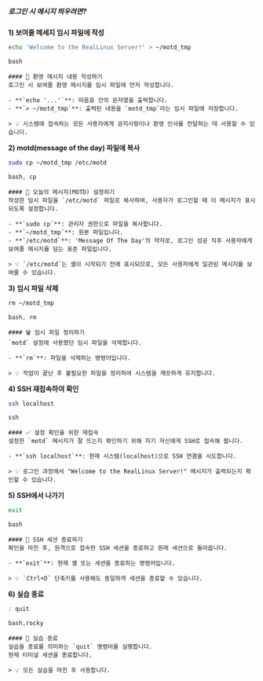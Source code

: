 ##### 로그인 시 메시지 띄우려면? #####

**1) 보여줄 메세지 임시 파일에 작성**

```bash
echo 'Welcome to the RealLinux Server!' > ~/motd_tmp
```

```tech
bash
```

```desc
#### 📝 환영 메시지 내용 작성하기
로그인 시 보여줄 환영 메시지를 임시 파일에 먼저 작성합니다.

- **`echo '...'`**: 따옴표 안의 문자열을 출력합니다.
- **`> ~/motd_tmp`**: 출력된 내용을 `motd_tmp`라는 임시 파일에 저장합니다.

> 💡 시스템에 접속하는 모든 사용자에게 공지사항이나 환영 인사를 전달하는 데 사용할 수 있습니다.
```

**2) motd(message of the day) 파일에 복사**

```bash
sudo cp ~/motd_tmp /etc/motd
```

```tech
bash, cp
```

```desc
#### 📢 오늘의 메시지(MOTD) 설정하기
작성한 임시 파일을 `/etc/motd` 파일로 복사하여, 사용자가 로그인할 때 이 메시지가 표시되도록 설정합니다.

- **`sudo cp`**: 관리자 권한으로 파일을 복사합니다.
- **`~/motd_tmp`**: 원본 파일입니다.
- **`/etc/motd`**: 'Message Of The Day'의 약자로, 로그인 성공 직후 사용자에게 보여줄 메시지를 담는 표준 파일입니다.

> 💡 `/etc/motd`는 셸이 시작되기 전에 표시되므로, 모든 사용자에게 일관된 메시지를 보여줄 수 있습니다.
```

**3) 임시 파일 삭제**

```bash
rm ~/motd_tmp
```

```tech
bash, rm
```

```desc
#### 🗑 임시 파일 정리하기
`motd` 설정에 사용했던 임시 파일을 삭제합니다.

- **`rm`**: 파일을 삭제하는 명령어입니다.

> 💡 작업이 끝난 후 불필요한 파일을 정리하여 시스템을 깨끗하게 유지합니다.
```

**4) SSH 재접속하여 확인**

```bash
ssh localhost
```

```tech
ssh
```

```desc
#### ✅ 설정 확인을 위한 재접속
설정한 `motd` 메시지가 잘 뜨는지 확인하기 위해 자기 자신에게 SSH로 접속해 봅니다.

- **`ssh localhost`**: 현재 시스템(localhost)으로 SSH 연결을 시도합니다.

> 💡 로그인 과정에서 "Welcome to the RealLinux Server!" 메시지가 출력되는지 확인할 수 있습니다.
```

**5) SSH에서 나가기**

```bash
exit
```

```tech
bash
```

```desc
#### 👋 SSH 세션 종료하기
확인을 마친 후, 원격으로 접속한 SSH 세션을 종료하고 원래 세션으로 돌아옵니다.

- **`exit`**: 현재 셸 또는 세션을 종료하는 명령어입니다.

> 💡 `Ctrl+D` 단축키를 사용해도 동일하게 세션을 종료할 수 있습니다.
```

**6) 실습 종료**

```bash
: quit
```

```tech
bash,rocky
```

```desc
#### 👋 실습 종료
실습을 종료를 의미하는 `quit` 명령어를 실행합니다.
현재 터미널 세션을 종료합니다.

> 💡 모든 실습을 마친 후 사용합니다.
```